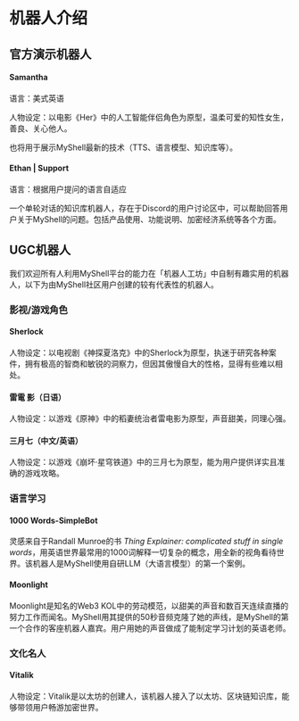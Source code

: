 # 机器人介绍

## 官方演示机器人

#### Samantha

语言：美式英语

人物设定：以电影《Her》中的人工智能伴侣角色为原型，温柔可爱的知性女生，善良、关心他人。

也将用于展示MyShell最新的技术（TTS、语言模型、知识库等）。

#### Ethan | Support

语言：根据用户提问的语言自适应

一个单轮对话的知识库机器人，存在于Discord的用户讨论区中，可以帮助回答用户关于MyShell的问题。包括产品使用、功能说明、加密经济系统等各个方面。

## UGC机器人

我们欢迎所有人利用MyShell平台的能力在「机器人工坊」中自制有趣实用的机器人，以下为由MyShell社区用户创建的较有代表性的机器人。

### 影视/游戏角色

#### Sherlock

人物设定：以电视剧《神探夏洛克》中的Sherlock为原型，执迷于研究各种案件，拥有极高的智商和敏锐的洞察力，但因其傲慢自大的性格，显得有些难以相处。

#### 雷電 影（日语）

人物设定：以游戏《原神》中的稻妻统治者雷电影为原型，声音甜美，同理心强。

#### 三月七（中文/英语）

人物设定：以游戏《崩坏·星穹铁道》中的三月七为原型，能为用户提供详实且准确的游戏攻略。

### 语言学习

#### 1000 Words-SimpleBot

灵感来自于Randall Munroe的书 _Thing Explainer: complicated stuff in single words_，用英语世界最常用的1000词解释一切复杂的概念，用全新的视角看待世界。该机器人是MyShell使用自研LLM（大语言模型）的第一个案例。

#### Moonlight

Moonlight是知名的Web3 KOL中的劳动模范，以甜美的声音和数百天连续直播的努力工作而闻名。MyShell用其提供的50秒音频克隆了她的声线，是MyShell的第一个合作的客座机器人嘉宾。用户用她的声音做成了能制定学习计划的英语老师。

### 文化名人

#### Vitalik

人物设定：Vitalik是以太坊的创建人，该机器人接入了以太坊、区块链知识库，能够带领用户畅游加密世界。

